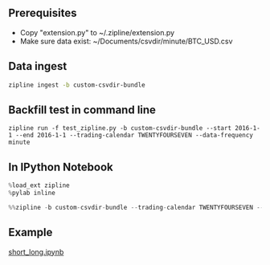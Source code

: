## Prerequisites
 * Copy "extension.py" to ~/.zipline/extension.py
 * Make sure data exist: ~/Documents/csvdir/minute/BTC_USD.csv

## Data ingest
```bash
zipline ingest -b custom-csvdir-bundle
```

## Backfill test in command line
```
zipline run -f test_zipline.py -b custom-csvdir-bundle --start 2016-1-1 --end 2016-1-1 --trading-calendar TWENTYFOURSEVEN --data-frequency minute
```

## In IPython Notebook
```python
%load_ext zipline
%pylab inline

%%zipline -b custom-csvdir-bundle --trading-calendar TWENTYFOURSEVEN --data-frequency minute --start 2016-1-1 --end 2016-5-1 --capital-base 1000 -o short_long_btc.pickle
```

## Example

[short_long.ipynb]()
